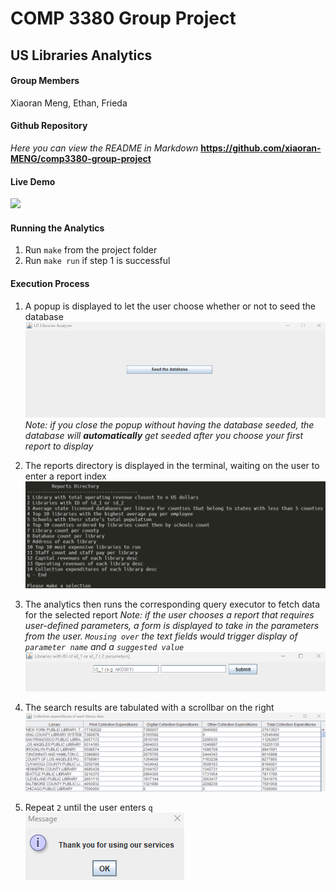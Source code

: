 # COMP 3380 Group Project
## US Libraries Analytics

#### Group Members
Xiaoran Meng, Ethan, Frieda

#### Github Repository
_Here you can view the README in Markdown_
**https://github.com/xiaoran-MENG/comp3380-group-project**

#### Live Demo
![](demo.gif)

#### Running the Analytics
1. Run `make` from the project folder
2. Run `make run` if step 1 is successful

#### Execution Process
1. A popup is displayed to let the user choose whether or not to seed the database
    ![](seed-the-database.png)
    _Note: if you close the popup without having the database seeded, the database will **automatically** get seeded after you choose your first report to display_
2. The reports directory is displayed in the terminal, waiting on the user to enter a report index
    ![](reports-directory.png)
3. The analytics then runs the corresponding query executor to fetch data for the selected report
    _Note: if the user chooses a report that requires user-defined parameters, a form is displayed to take in the parameters from the user. `Mousing over` the text fields would trigger display of `parameter name` and a `suggested value`_
    ![](args-form.png)
4. The search results are tabulated with a scrollbar on the right
    ![](table.png)

5. Repeat `2` until the user enters `q`  
    ![](thank-you.png)